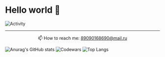 <h1>Hello world 👋</h1>


![Activity](https://github-readme-activity-graph.vercel.app/graph?username=BotalovSerg&theme=github)



------------



<p align="center">
  📫  How to reach me: <a href='mailto:89090168690@mail.ru'>89090168690@mail.ru</a>
</p>


![Anurag's GitHub stats](https://github-readme-stats.vercel.app/api?username=BotalovSerg&show_icons=true)
![Codewars](https://www.codewars.com/users/BotalovSerg/badges/micro)
![Top Langs](https://github-readme-stats.vercel.app/api/top-langs/?username=BotalovSerg&layout=compact)

<!--
**BotalovSerg/BotalovSerg** is a ✨ _special_ ✨ repository because its `README.md` (this file) appears on your GitHub profile.

Here are some ideas to get you started:

- 🔭 I’m currently working on ...
- 🌱 I’m currently learning ...
- 👯 I’m looking to collaborate on ...
- 🤔 I’m looking for help with ...
- 💬 Ask me about ...
- 📫 How to reach me: ...
- 😄 Pronouns: ...
- ⚡ Fun fact: ...
-->
